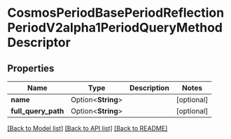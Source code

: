 # CosmosPeriodBasePeriodReflectionPeriodV2alpha1PeriodQueryMethodDescriptor

## Properties

Name | Type | Description | Notes
------------ | ------------- | ------------- | -------------
**name** | Option<**String**> |  | [optional]
**full_query_path** | Option<**String**> |  | [optional]

[[Back to Model list]](../README.md#documentation-for-models) [[Back to API list]](../README.md#documentation-for-api-endpoints) [[Back to README]](../README.md)


